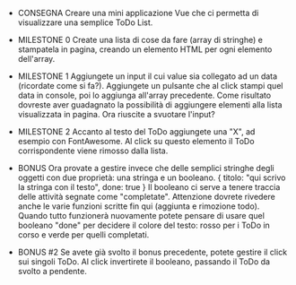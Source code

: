 -  CONSEGNA
   Creare una mini applicazione Vue che ci permetta di visualizzare una semplice ToDo List.

-  MILESTONE 0
   Create una lista di cose da fare (array di stringhe) e stampatela in pagina, creando un elemento HTML per ogni elemento dell'array.

-  MILESTONE 1
   Aggiungete un input il cui value sia collegato ad un data (ricordate come si fa?).
   Aggiungete un pulsante che al click stampi quel data in console, poi lo aggiunga all'array precedente.
   Come risultato dovreste aver guadagnato la possibilità di aggiungere elementi alla lista visualizzata in pagina.
   Ora riuscite a svuotare l'input?

-  MILESTONE 2
   Accanto al testo del ToDo aggiungete una "X", ad esempio con FontAwesome.
   Al click su questo elemento il ToDo corrispondente viene rimosso dalla lista.

-  BONUS
   Ora provate a gestire invece che delle semplici stringhe degli oggetti con due proprietà: una stringa e un booleano.
   { titolo: "qui scrivo la stringa con il testo", done: true }
   Il booleano ci serve a tenere traccia delle attività segnate come "completate".
   Attenzione dovrete rivedere anche le varie funzioni scritte fin qui (aggiunta e rimozione todo).
   Quando tutto funzionerà nuovamente potete pensare di usare quel booleano "done" per decidere il colore del testo: rosso per i ToDo in corso e verde per quelli completati.

-  BONUS #2
   Se avete già svolto il bonus precedente, potete gestire il click sui singoli ToDo. Al click invertirete il booleano, passando il ToDo da svolto a pendente.
